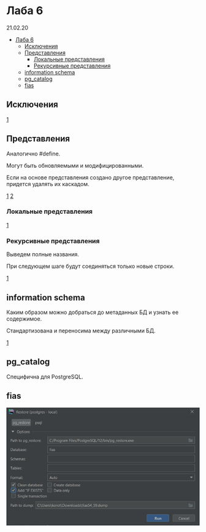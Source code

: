 # Лаба 6

21.02.20

- [Лаба 6](#Лаба-6)
  - [Исключения](#Исключения)
  - [Представления](#Представления)
    - [Локальные представления](#Локальные-представления)
    - [Рекурсивные представления](#Рекурсивные-представления)
  - [information schema](#information-schema)
  - [pg_catalog](#pg_catalog)
  - [fias](#fias)

## Исключения

[1](res/lab6/script1.sql)

## Представления

Аналогично #define.

Могут быть обновляемыми и модифицированными.

Если на основе представления создано другое представление, придется удалять их каскадом.

[1](res/lab6/script2.sql)
[2](res/lab6/script3.sql)

### Локальные представления

[1](res/lab6/script5.sql)

### Рекурсивные представления

Выведем полные названия.

При следующем шаге будут соединяться только новые строки.

[1](res/lab6/script6.sql)

## information schema

Каким образом можно добраться до метаданных БД и узнать ее содержимое.

Стандартизована и переносима между различными БД.

[1](res/lab6/script4.sql)

## pg_catalog

Специфична для PostgreSQL.

## fias

![fias](res/lab6/pic1.png)
